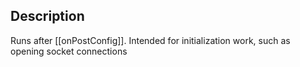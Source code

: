 ## Description

Runs after [[onPostConfig]]. Intended for initialization work, such as opening socket connections